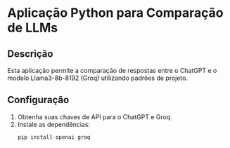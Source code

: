 # Aplicação Python para Comparação de LLMs

## Descrição
Esta aplicação permite a comparação de respostas entre o ChatGPT e o modelo Llama3-8b-8192 (Groq) utilizando padrões de projeto.

## Configuração
1. Obtenha suas chaves de API para o ChatGPT e Groq.
2. Instale as dependências:
   ```bash
   pip install openai groq
